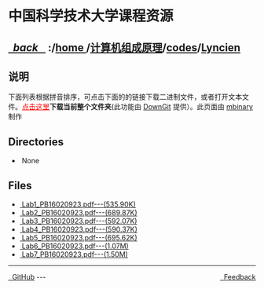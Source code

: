 
<!--
<head>
    <meta http-equiv="content-type" content="text/html; charset=utf-8">
    <title> 中国科学技术大学课程资源</title>
</head>
-->
# 中国科学技术大学课程资源

<div>
  <h2>
    <a href="../index.html">&nbsp;&nbsp;<i class="fa fa-level-up">back </i>&nbsp;&nbsp;</a>
    :/<a href="../../../index.html">home <i class="fa fa-home"></i></a>/<a href="../../index.html">计算机组成原理</a>/<a href="../index.html">codes</a>/<a href="index.html">Lyncien</a>
  </h2>
</div>

## 说明
下面列表根据拼音排序，可点击下面的的链接下载二进制文件，或者打开文本文件。<a href="http://downgit.zhoudaxiaa.com/#/home?url=https://github.com/USTC-Resource/USTC-Course/tree/master/计算机组成原理/codes/Lyncien" style="color:red;text-decoration:underline;" target="_black">点击这里</a>**下载当前整个文件夹**(此功能由 [DownGit](http://downgit.zhoudaxiaa.com) 提供）。此页面由 [mbinary](https://mbinary.xyz) 制作

## Directories
<ul><li><i class="fa fa-meh-o"></i>&nbsp;None</li></ul>

## Files
<ul><li><a href="https://raw.githubusercontent.com/USTC-Resource/USTC-Course/master/计算机组成原理/codes/Lyncien/Lab1_PB16020923.pdf"><i class="fa fa-file-pdf-o"></i>&nbsp;Lab1_PB16020923.pdf---(535.90K)</a></li>
<li><a href="https://raw.githubusercontent.com/USTC-Resource/USTC-Course/master/计算机组成原理/codes/Lyncien/Lab2_PB16020923.pdf"><i class="fa fa-file-pdf-o"></i>&nbsp;Lab2_PB16020923.pdf---(689.87K)</a></li>
<li><a href="https://raw.githubusercontent.com/USTC-Resource/USTC-Course/master/计算机组成原理/codes/Lyncien/Lab3_PB16020923.pdf"><i class="fa fa-file-pdf-o"></i>&nbsp;Lab3_PB16020923.pdf---(592.07K)</a></li>
<li><a href="https://raw.githubusercontent.com/USTC-Resource/USTC-Course/master/计算机组成原理/codes/Lyncien/Lab4_PB16020923.pdf"><i class="fa fa-file-pdf-o"></i>&nbsp;Lab4_PB16020923.pdf---(590.37K)</a></li>
<li><a href="https://raw.githubusercontent.com/USTC-Resource/USTC-Course/master/计算机组成原理/codes/Lyncien/Lab5_PB16020923.pdf"><i class="fa fa-file-pdf-o"></i>&nbsp;Lab5_PB16020923.pdf---(695.62K)</a></li>
<li><a href="https://raw.githubusercontent.com/USTC-Resource/USTC-Course/master/计算机组成原理/codes/Lyncien/Lab6_PB16020923.pdf"><i class="fa fa-file-pdf-o"></i>&nbsp;Lab6_PB16020923.pdf---(1.07M)</a></li>
<li><a href="https://raw.githubusercontent.com/USTC-Resource/USTC-Course/master/计算机组成原理/codes/Lyncien/Lab7_PB16020923.pdf"><i class="fa fa-file-pdf-o"></i>&nbsp;Lab7_PB16020923.pdf---(1.50M)</a></li></ul>

---
<div style="text-decration:underline;display:inline">
  <a href="https://github.com/USTC-Resource/USTC-Course.git" target="_blank" rel="external"><i class="fa fa-github"></i>&nbsp; GitHub</a>
  <a href="mailto:&#122;huheqin1@gmail?subject=反馈与建议" style="float:right" target="_blank" rel="external"><i class="fa fa-envelope"></i>&nbsp; Feedback</a>
</div>
---


